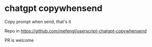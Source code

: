 # chatgpt copywhensend
Copy prompt when send, that's it

Repo in https://github.com/mefengl/userscript-chatgpt-copywhensend

PR is welcome
